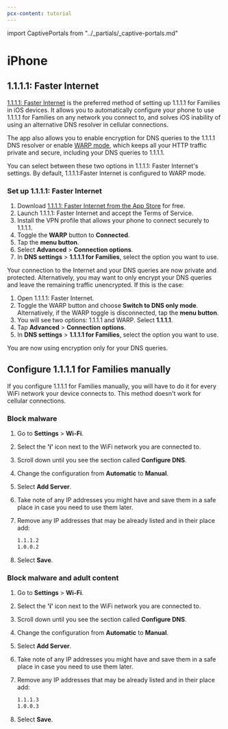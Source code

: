 ```yaml
---
pcx-content: tutorial
---
```


import CaptivePortals from "../_partials/_captive-portals.md"

# iPhone

## 1.1.1.1: Faster Internet

[1.1.1.1: Faster Internet](https://apps.apple.com/us/app/1-1-1-1-faster-internet/id1423538627) is the preferred method of setting up 1.1.1.1 for Families in iOS devices. It allows you to automatically configure your phone to use 1.1.1.1 for Families on any network you connect to, and solves iOS inability of using an alternative DNS resolver in cellular connections. 

The app also allows you to enable encryption for DNS queries to the 1.1.1.1 DNS resolver or enable [WARP mode](https://developers.cloudflare.com/warp-client/), which keeps all your HTTP traffic private and secure, including your DNS queries to 1.1.1.1.

You can select between these two options in 1.1.1.1: Faster Internet's settings. By default, 1.1.1.1:Faster Internet is configured to WARP mode. 

### Set up 1.1.1.1: Faster Internet

1. Download [1.1.1.1: Faster Internet from the App Store](https://apps.apple.com/us/app/1-1-1-1-faster-internet/id1423538627) for free.
1. Launch 1.1.1.1: Faster Internet and accept the Terms of Service.
1. Install the VPN profile that allows your phone to connect securely to 1.1.1.1.
1. Toggle the **WARP** button to **Connected**.
1. Tap the **menu button**.
1. Select **Advanced** > **Connection options**.
1. In **DNS settings** > **1.1.1.1 for Families**, select the option you want to use.

Your connection to the Internet and your DNS queries are now private and protected. Alternatively, you may want to only encrypt your DNS queries and leave the remaining traffic unencrypted. If this is the case: 

1. Open 1.1.1.1: Faster Internet.
1. Toggle the WARP button and choose **Switch to DNS only mode**. Alternatively, if the WARP toggle is disconnected, tap the **menu button**.
1. You will see two options: 1.1.1.1 and WARP. Select **1.1.1.1**.
1. Tap **Advanced** > **Connection options**.
1. In **DNS settings** > **1.1.1.1 for Families**, select the option you want to use.

You are now using encryption only for your DNS queries.

## Configure 1.1.1.1 for Families manually

<Aside type="note">

If you configure 1.1.1.1 for Families manually, you will have to do it for every WiFi network your device connects to. This method doesn't work for cellular connections.

</Aside>

### Block malware

1. Go to **Settings** > **Wi-Fi**.
1. Select the **'i'** icon next to the WiFi network you are connected to.
1. Scroll down until you see the section called **Configure DNS**.
1. Change the configuration from **Automatic** to **Manual**.
1. Select **Add Server**.
1. Take note of any IP addresses you might have and save them in a safe place in case you need to use them later.
1. Remove any IP addresses that may be already listed and in their place add:

    ```txt
    1.1.1.2
    1.0.0.2
    ```

1. Select **Save**.

### Block malware and adult content

1. Go to **Settings** > **Wi-Fi**.
1. Select the **'i'** icon next to the WiFi network you are connected to.
1. Scroll down until you see the section called **Configure DNS**.
1. Change the configuration from **Automatic** to **Manual**.
1. Select **Add Server**.
1. Take note of any IP addresses you might have and save them in a safe place in case you need to use them later.
1. Remove any IP addresses that may be already listed and in their place add:

    ```txt
    1.1.1.3
    1.0.0.3
    ```

1. Select **Save**.

<CaptivePortals/>